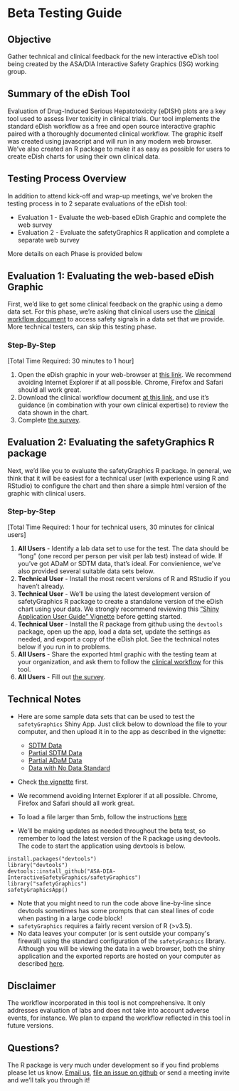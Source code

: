# Beta Testing Guide
 
## Objective

Gather technical and clinical feedback for the new interactive  eDish tool being created by the ASA/DIA Interactive Safety Graphics (ISG) working group.

## Summary of the eDish Tool

Evaluation of Drug-Induced Serious Hepatotoxicity (eDISH) plots are a key tool used to assess liver toxicity in clinical trials. Our tool implements the standard eDish workflow as a free and open source interactive graphic paired with a thoroughly documented clinical workflow. The graphic itself was created using javascript and will run in any modern web browser. We’ve also created an R package to make it as easy as possible for users to create eDish charts for using their own clinical data. 

## Testing Process Overview

In addition to attend kick-off and wrap-up meetings, we’ve broken the testing process in to 2 separate evaluations of the eDish tool: 

- Evaluation 1 - Evaluate the web-based eDish Graphic and complete the web survey
- Evaluation 2 - Evaluate the safetyGraphics R application and complete a separate web survey

More details on each Phase is provided below
 
## Evaluation 1: Evaluating the web-based eDish Graphic

First, we’d like to get some clinical feedback on the graphic using a demo data set. For this phase, we’re asking that clinical users use the [clinical workflow document](https://github.com/SafetyGraphics/SafetyGraphics.github.io/raw/master/eDISH%20ISG%20User's%20Manual%20%26%20Workflow%20draft%204Feb2019.docx) to access safety signals in a data set that we provide. More technical testers, can skip this testing phase. 

### Step-By-Step 
[Total Time Required: 30 minutes to 1 hour]

1. Open the eDish graphic in your web-browser at [this link](https://safetygraphics.github.io/hep-explorer/test-page/example1). We recommend avoiding Internet Explorer if at all possible. Chrome, Firefox and Safari should all work great.
2. Download the clinical workflow document [at this link](https://github.com/SafetyGraphics/SafetyGraphics.github.io/raw/master/eDISH%20ISG%20User's%20Manual%20%26%20Workflow%20draft%204Feb2019.docx), and use it’s guidance (in combination with your own clinical expertise) to review the data shown in the chart. 
3. Complete <a href="https://www.surveymonkey.com/r/BWPZB7V" target="_blank">the survey</a>. 

## Evaluation 2: Evaluating the safetyGraphics R package

Next, we’d like you to evaluate the safetyGraphics R package. In general, we think that it will be easiest for a technical user (with experience using R and RStudio) to configure the chart and then share a simple html version of the graphic with clinical users.

### Step-by-Step 
[Total Time Required: 1 hour for technical users, 30 minutes for clinical users]

1. __All Users__ - Identify a lab data set to use for the test. The data should be “long” (one record per person per visit per lab test) instead of wide. If you’ve got ADaM or SDTM data, that’s ideal. For convienience, we've also provided several suitable data sets below. 
2. __Technical User__ - Install the most recent versions of R and RStudio if you haven’t already.
3. __Technical User__ - We’ll be using the latest development version of safetyGraphics R package to create a standalone version of the eDish chart using your data. We strongly recommend reviewing this [“Shiny Application User Guide” Vignette](https://github.com/SafetyGraphics/safetyGraphics/wiki/Vignette:-Shiny-User-Guide) before getting started. 
4. __Technical User__ - Install the R package from github using the `devtools` package, open up the app, load a data set, update the settings as needed, and export a copy of the eDish plot. See the technical notes below if you run in to problems. 
5. __All Users__ - Share the exported html graphic with the testing team at your organization, and ask them to follow the [clinical workflow](https://github.com/SafetyGraphics/SafetyGraphics.github.io/raw/master/eDISH%20ISG%20User's%20Manual%20%26%20Workflow%20draft%204Feb2019.docx) for this tool. 
6. __All Users__ - Fill out <a href="https://www.surveymonkey.com/r/BS6FHDH" target="_blank">the survey</a>.

## Technical Notes

- Here are some sample data sets that can be used to test the `safetyGraphics` Shiny App. Just click below to download the file to your computer, and then upload it in to the app as described in the vignette:
  - [SDTM Data](https://raw.githubusercontent.com/SafetyGraphics/SafetyGraphics.github.io/master/pilot/SampleData_SDTM.csv)
  - [Partial SDTM Data](https://raw.githubusercontent.com/SafetyGraphics/SafetyGraphics.github.io/master/pilot/SampleData_PartialSDTM.csv)
  - [Partial ADaM Data](https://raw.githubusercontent.com/SafetyGraphics/SafetyGraphics.github.io/master/pilot/SampleData_PartialADaM.csv)
  - [Data with No Data Standard](https://raw.githubusercontent.com/SafetyGraphics/SafetyGraphics.github.io/master/pilot/SampleData_NoStandard.csv)
  
- Check [the vignette](https://github.com/SafetyGraphics/safetyGraphics/wiki/Vignette:-Shiny-User-Guide) first.
- We recommend avoiding Internet Explorer if at all possible. Chrome, Firefox and Safari should all work great.
- To load a file larger than 5mb, follow the instructions [here](https://github.com/SafetyGraphics/safetyGraphics/wiki/Vignette:-Shiny-User-Guide#loading-large-files)
- We'll be making updates as needed throughout the beta test, so remember to load the latest version of the R package using devtools. The code to start the application using devtools is below. 

```
install.packages("devtools")
library("devtools")
devtools::install_github("ASA-DIA-InteractiveSafetyGraphics/safetyGraphics")
library("safetyGraphics") 
safetyGraphicsApp()
```

- Note that you might need to run the code above line-by-line since devtools sometimes has some prompts that can steal  lines of code when pasting in a large code block!
- `safetyGraphics` requires a fairly recent version of R (>v3.5). 
- No data leaves your computer (or is sent outside your company's firewall) using the standard configuration of the `safetyGraphics` library.  Although you will be viewing the data in a web browser, both the shiny application and the exported reports are hosted on your computer as described [here](https://shiny.rstudio.com/articles/persistent-data-storage.html#local-vs-remote). 

## Disclaimer

The workflow incorporated in this tool is not comprehensive.  It only addresses evaluation of labs and does not take into account adverse events, for instance.  We plan to expand the workflow reflected in this tool in future versions.

## Questions? 

The R package is very much under development so if you find problems please let us know. [Email us](mailto:rinki_jajoo@merck.com), [file an issue on github](https://github.com/SafetyGraphics/safetyGraphics/issues) or send a meeting invite and we’ll talk you through it! 
